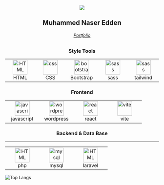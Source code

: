 <br/>
<p align="center">
	<a href="https://github.com/Bouaskaoun">
		<img src="https://readme-typing-svg.herokuapp.com?lines=Full+Stack+Web+Developer&center=true&width=380&height=45">
	</a>
</p>
<h2 align="center"> Muhammed Naser Edden </h2>
<h6 align="center"><a href="https://mhamdnaser.github.io/MyPortfolio/"> Portfolio </a></h6>

<table align="center">
	<h3 align="center">Style Tools</h3>
  <tr>
  <td align="center"  width="96">
	<img src="https://skillicons.dev/icons?i=html" width="48" height="48" alt="HTML" />
      <br>HTML
    </td>
    <td align="center" width="96">
	<img src="https://skillicons.dev/icons?i=css" width="48" height="48" alt="css" />
      <br>CSS
    </td>
    <td align="center"  width="96">
	<img src="https://skillicons.dev/icons?i=bootstrap" width="48" height="48" alt="bootstrap" />
      <br>Bootstrap
    </td>
     <td align="center" width="96">
        <img src="https://skillicons.dev/icons?i=sass"  width="48" height="48" alt="sass" />
      <br>sass
    </td>
    <td align="center" width="96">
        <img src="https://skillicons.dev/icons?i=tailwind"  width="48" height="48" alt="sass" />
      <br>tailwind
    </td>
</tr>
 
</table>


<table align="center">
	<h3 align="center">Frontend</h3>
  <tr>
    <td align="center"  width="96">
	<img src="https://skillicons.dev/icons?i=javascript" width="48" height="48" alt="javascript" />
      <br>javascript
    </td>
    <td align="center"  width="96">
	<img src="https://skillicons.dev/icons?i=wordpress" width="48" height="48" alt="wordpress" />
      <br>wordpress
    </td>
    <td align="center"  width="96">
	<img src="https://skillicons.dev/icons?i=react" width="48" height="48" alt="react" />
      <br>react
    </td>
    <td align="center"  width="96">
	<img src="https://skillicons.dev/icons?i=vite" width="48" height="48" alt="vite" />
      <br>vite
    </td>
</tr>
 
</table>

<table align="center">
  <h3 align="center">Backend & Data Base</h3>
<tr>
  <td align="center"  width="96">
	<img src="https://skillicons.dev/icons?i=php" width="48" height="48" alt="HTML" />
      <br>php
    </td> 
    <td align="center" width="96">
        <img src="https://skillicons.dev/icons?i=mysql" alt="mysql" width="48" height="48" />
      <br>mysql
    </td>
    <td align="center"  width="96">
	<img src="https://skillicons.dev/icons?i=laravel" width="48" height="48" alt="HTML" />
      <br>laravel
    </td>
  </tr>
	<hr/>
</table>


![Top Langs](https://github-readme-stats.vercel.app/api/top-langs/?username=mhamdNaser&size_weight=0.5&count_weight=0.5)






